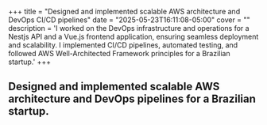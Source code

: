 +++
title = "Designed and implemented scalable AWS architecture and DevOps CI/CD pipelines"
date = "2025-05-23T16:11:08-05:00"
cover = ""
description = 'I worked on the DevOps infrastructure and operations for a Nestjs API and a Vue.js frontend application, ensuring seamless deployment and scalability. I implemented CI/CD pipelines, automated testing, and followed AWS Well-Architected Framework principles for a Brazilian startup.'
+++

## Designed and implemented scalable AWS architecture and DevOps pipelines for a Brazilian startup.

